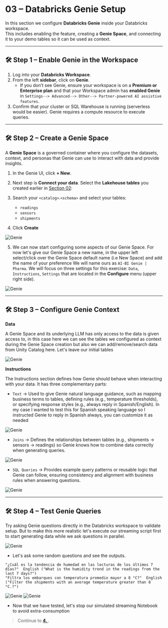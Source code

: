 # 03 – Databricks Genie Setup

In this section we configure **Databricks Genie** inside your Databricks workspace.  
This includes enabling the feature, creating a **Genie Space**, and connecting it to your demo tables so it can be used as context.  

---

## 🛠️ Step 1 – Enable Genie in the Workspace

1. Log into your **Databricks Workspace**.  
2. From the left **sidebar**, click on **Genie**.  
   - If you don’t see Genie, ensure your workspace is on a **Premium or Enterprise plan** and that your Workspace admin has **enabled Genie** in `Settings--> Advanced--> Other--> Partner-powered AI assistive features`.  
3. Confirm that your cluster or SQL Warehouse is running (serverless would be easier). Genie requires a compute resource to execute queries.  

---

## 🛠️ Step 2 – Create a Genie Space

A **Genie Space** is a governed container where you configure the datasets, context, and personas that Genie can use to interact with data and provide insights.

1. In the Genie UI, click **+ New**.    
2. Next step is **Connect your data**. Select the **Lakehouse tables** you created earlier in [Section 02](./02-databricks-prep.md):
   
3. Search your `<catalog>`.`<schema>` and select your tables: 
   - `readings`  
   - `sensors`  
   - `shipments`  
4. Click **Create**


![Genie](img/genie-setup.png)

5. We can now start configuring some aspects of our Genie Space. For now let's give our Genie Space a new name, in the upper left select/click over the Genie Space default name (i.e New Space) and add the name of your preference
   We will name ours as `AI-BI Genie | Pharma`. We will focus on three settings for this exercise:  `Data`, `Instructions`, `Settings` that are located in the **Configure** menu (upper right side).

![Genie](img/genie-setup1.png)

---

## 🛠️ Step 3 – Configure Genie Context

**Data**

A Genie Space and its underlying LLM has only access to the data is given access to, in this case here we can see the tables we configured as context during the Genie Space creation but also we can add/remove/search data from Unity Catalog here.
Let's leave our initial tables

![Genie](img/genie-setup2.png)


**Instructions**

The Instructions section defines how Genie should behave when interacting with your data. It has three complementary parts:

- `Text` → Used to give Genie natural language guidance, such as mapping business terms to tables, defining rules (e.g., temperature thresholds), or specifying response styles (e.g., always reply in Spanish/English). In my case I wanted to test this for     Spanish speaking language so I instructed Genie to reply in Spanish always, you can customize it as needed

![Genie](img/genie-setup3.png) 

- `Joins` → Defines the relationships between tables (e.g., shipments → sensors → readings) so Genie knows how to combine data correctly when generating queries.

![Genie](img/genie-setup4.png) 

- `SQL Queries` → Provides example query patterns or reusable logic that Genie can follow, ensuring consistency and alignment with business rules when answering questions.

![Genie](img/genie-setup5.png) 


---

## 🛠️ Step 4 – Test Genie Queries

Try asking Genie questions directly in the Databricks workspace to validate setup. But to make this more realistic let's execute our streaming script first to start generating data while we ask questions in parallel.

![Genie](img/genie-setup6.png) 


- Let's ask some random questions and see the outputs.

```text
"¿Cuál es la tendencia de humedad en las lecturas de los últimos 7 días?"  English ("What is the humidity trend in the readings from the last 7 days?")
"Filtra los embarques con temperatura promedio mayor a 8 °C?"  English ("Filter the shipments with an average temperature greater than 8 °C.?")
```


![Genie](img/genie-setup7.png) 
![Genie](img/genie-setup8.png) 


- Now that we have tested, let's stop our simulated streaming Notebook to avoid extra-consumption


> Continue to **[4. ](04-app_service_setup.md)**.

